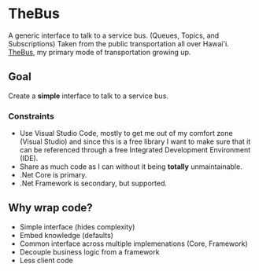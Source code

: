 # TheBus
A generic interface to talk to a service bus. (Queues, Topics, and Subscriptions) Taken from the public transportation all over Hawai'i.  [TheBus](http://www.thebus.org/), my primary mode of transportation growing up.

## Goal

Create a **simple** interface to talk to a service bus.

### Constraints

* Use Visual Studio Code, mostly to get me out of my comfort zone (Visual Studio) and since this is a free library I want to make sure that it can be referenced through a free Integrated Development Environment (IDE).
* Share as much code as I can without it being **totally** unmaintainable.
* .Net Core is primary.
* .Net Framework is secondary, but supported.


## Why wrap code?

* Simple interface (hides complexity)
* Embed knowledge (defaults)
* Common interface across multiple implemenations (Core, Framework)
* Decouple business logic from a framework
* Less client code